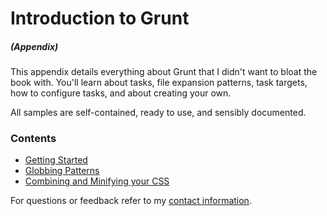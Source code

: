 # Introduction to Grunt

##### _(Appendix)_

This appendix details everything about Grunt that I didn't want to bloat the book with. You'll learn about tasks, file expansion patterns, task targets, how to configure tasks, and about creating your own.

All samples are self-contained, ready to use, and sensibly documented.

### Contents

- [Getting Started](https://github.com/bevacqua/buildfirst/tree/master/appendixes/introduction-to-grunt/01_getting-started)
- [Globbing Patterns](https://github.com/bevacqua/buildfirst/tree/master/appendixes/introduction-to-grunt/02_globbing-patterns)
- [Combining and Minifying your CSS](https://github.com/bevacqua/buildfirst/tree/master/appendixes/introduction-to-grunt/03_cssmin-task)

For questions or feedback refer to my [contact information](https://github.com/bevacqua/buildfirst#feedback).
